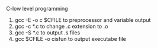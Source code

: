 C-low level programming
1. gcc -E -o c $CFILE to preprocessor and variable output
2. gcc -c *.c to change .c extension to .o
3. gcc -S *.c to output .s files
4. gcc $CFILE -o cisfun to output executabe file